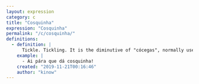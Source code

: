 ```yaml
---
layout: expression
category: c
title: "Cosquinha"
expression: "Cosquinha"
permalink: "/c/cosquinha/"
definitions:
  - definition: |
      Tickle. Tickling. It is the diminutive of "cócegas", normally used by kids, or when one wants to sound childish.
    example: |
      - Ai pára que dá cosquinha!
    created: "2019-11-21T00:16:46"
    author: "kinow"
---
```

